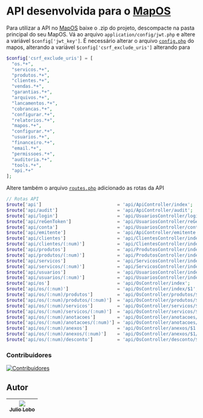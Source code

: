 
# API desenvolvida para o [MapOS](https://github.com/RamonSilva20/mapos)

Para utilizar a API no [MapOS](https://github.com/RamonSilva20/mapos) baixe o .zip do projeto, descompacte na pasta principal do seu MapOS.
Vá ao arquivo `application/config/jwt.php`
e altere a variável `$config['jwt_key']`.
É necessário alterar o arquivo [`config.php`](https://github.com/RamonSilva20/mapos/blob/a6ae21e0e64aa2407005ab246d1c6efa445f68dc/application/config/config.php#L449) do mapos, alterando a variável `$config['csrf_exclude_uris']` alterando para 
```php
$config['csrf_exclude_uris'] = [
  "os.*+",
  "servicos.*+",
  "produtos.*+",
  "clientes.*+",
  "vendas.*+",
  "garantias.*+",
  "arquivos.*+",
  "lancamentos.*+",
  "cobrancas.*+",
  "configurar.*+",
  "relatorios.*+",
  "mapos.*+",
  "configurar.*+",
  "usuarios.*+",
  "financeiro.*+",
  "email.*+",
  "permissoes.*+",
  "auditoria.*+",
  "tools.*+",
  "api.*+"
];
```
Altere também o arquivo [`routes.php`](https://github.com/RamonSilva20/mapos/blob/a6ae21e0e64aa2407005ab246d1c6efa445f68dc/application/config/routes.php#L46) adicionado as rotas da API 
```php
// Rotas API
$route['api']                            = 'api/ApiController/index';
$route['api/audit']                      = 'api/ApiController/audit';
$route['api/login']                      = 'api/UsuariosController/login';
$route['api/reGenToken']                 = 'api/UsuariosController/reGenToken';
$route['api/conta']                      = 'api/UsuariosController/conta';
$route['api/emitente']                   = 'api/ApiController/emitente';
$route['api/clientes']                   = 'api/ClientesController/index';
$route['api/clientes/(:num)']            = 'api/ClientesController/index/$1';
$route['api/produtos']                   = 'api/ProdutosController/index';
$route['api/produtos/(:num)']            = 'api/ProdutosController/index/$1';
$route['api/servicos']                   = 'api/ServicosController/index';
$route['api/servicos/(:num)']            = 'api/ServicosController/index/$1';
$route['api/usuarios']                   = 'api/UsuariosController/index';
$route['api/usuarios/(:num)']            = 'api/UsuariosController/index/$1';
$route['api/os']                         = 'api/OsController/index';
$route['api/os/(:num)']                  = 'api/OsController/index/$1';
$route['api/os/(:num)/produtos']         = 'api/OsController/produtos/$1';
$route['api/os/(:num)/produtos/(:num)']  = 'api/OsController/produtos/$1/$2';
$route['api/os/(:num)/servicos']         = 'api/OsController/servicos/$1';
$route['api/os/(:num)/servicos/(:num)']  = 'api/OsController/servicos/$1/$2';
$route['api/os/(:num)/anotacoes']        = 'api/OsController/anotacoes/$1';
$route['api/os/(:num)/anotacoes/(:num)'] = 'api/OsController/anotacoes/$1/$2';
$route['api/os/(:num)/anexos']           = 'api/OsController/anexos/$1';
$route['api/os/(:num)/anexos/(:num)']    = 'api/OsController/anexos/$1/$2';
$route['api/os/(:num)/desconto']         = 'api/OsController/desconto/$1';
```

### Contribuidores
[![Contribuidores](https://contrib.rocks/image?repo=juliolobo/api-mapos)](https://github.com/juliolobo/api-mapos/graphs/contributors)

## Autor
| [<img src="https://avatars.githubusercontent.com/juliolobo?s=115"><br><sub>Julio Lobo</sub>](https://github.com/juliolobo) |
| :---: |
